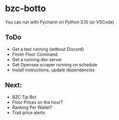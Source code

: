 # bzc-botto
You can run with Pycharm on Python 3.10 (or VSCode)

## ToDo
-  Get a test running (without Discord)
-  Finish Floor Command
-  Get a running dev server
-  Get Opensea scraper running on schedule
-  Install instructions, update dependencies
  
## Next:
- BZC Tip Bot
- Floor Prices on the hour?
- Ranking Per Wallet?
- Trait price alerts

